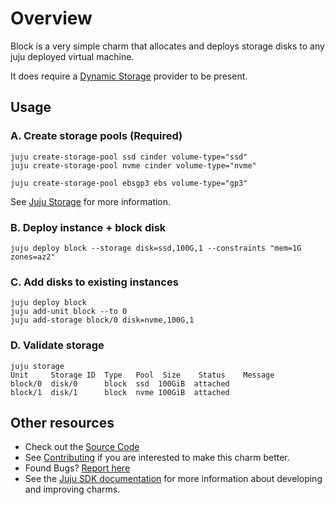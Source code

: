 # Overview

Block is a very simple charm that allocates and deploys storage disks to any juju deployed virtual machine. 

It does require a [Dynamic Storage](https://juju.is/docs/olm/dynamic-storage) provider to be present.



## Usage

### A. Create storage pools (Required)

```
juju create-storage-pool ssd cinder volume-type="ssd"
juju create-storage-pool nvme cinder volume-type="nvme"
```
```
juju create-storage-pool ebsgp3 ebs volume-type="gp3"
```

See [Juju Storage](https://juju.is/docs/olm/storage) for more information.


### B. Deploy instance + block disk

```
juju deploy block --storage disk=ssd,100G,1 --constraints "mem=1G zones=az2"
```

### C. Add disks to existing instances

```
juju deploy block
juju add-unit block --to 0
juju add-storage block/0 disk=nvme,100G,1
```

### D. Validate storage

```
juju storage
Unit     Storage ID  Type   Pool  Size    Status    Message
block/0  disk/0      block  ssd  100GiB  attached  
block/1  disk/1      block  nvme 100GiB  attached  
```


## Other resources

- Check out the [Source Code](https://github.com/alanbach/charm-block)
- See [Contributing](https://github.com/alanbach/charm-block/blob/main/CONTRIBUTING.md) if you are interested to make this charm better.
- Found Bugs? [Report here](https://github.com/alanbach/charm-block/issues)
- See the [Juju SDK documentation](https://juju.is/docs/sdk) for more information about developing and improving charms.

